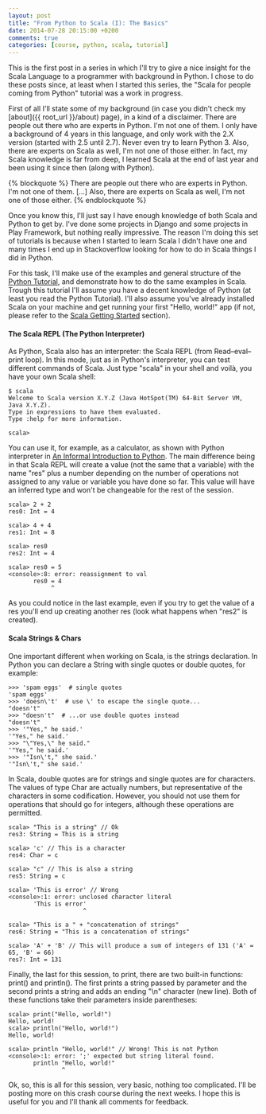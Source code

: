 ```yaml
---
layout: post
title: "From Python to Scala (I): The Basics"
date: 2014-07-28 20:15:00 +0200
comments: true
categories: [course, python, scala, tutorial]
---
```


This is the first post in a series in which I'll try to give a nice insight for
the Scala Language to a programmer with background in Python. I chose to do
these posts since, at least when I started this series, the "Scala for people
coming from Python" tutorial was a work in progress.

First of all I'll state some of my background (in case you didn't check my
[about]({{ root_url }}/about) page), in a kind of a disclaimer. There
are people out there who are experts in Python. I'm not one of them. I only have
a background of 4 years in this language, and only work with the 2.X version
(started with 2.5 until 2.7). Never even try to learn Python 3. Also, there are
experts on Scala as well, I'm not one of those either. In fact, my Scala
knowledge is far from deep, I learned Scala at the end of last year and been
using it since then (along with Python).

{% blockquote %}
There are people out there who are experts in Python. I'm not one of them. [...]
Also, there are experts on Scala as well, I'm not one of those either.
{% endblockquote %}

Once you know this, I'll just say I have enough knowledge of both Scala and
Python to get by. I've done some projects in Django and some projects in Play
Framework, but nothing really impressive. The reason I'm doing this set of
tutorials is because when I started to learn Scala I didn't have one and many
times I end up in Stackoverflow looking for how to do in Scala things I did in
Python.

<!-- more -->

For this task, I'll make use of the examples and general structure of the
[Python Tutorial](https://docs.python.org/2/tutorial/index.html), and
demonstrate how to do the same examples in Scala. Trough this tutorial I'll
assume you have a decent knowledge of Python (at least you read the Python
Tutorial). I'll also assume you've already installed Scala on your machine and
get running your first "Hello, world!" app (if not, please refer to the [Scala Getting Started](http://www.scala-lang.org/documentation/getting-started.html)
section).

#### The Scala REPL (The Python Interpreter)

As Python, Scala also has an interpreter: the Scala REPL (from Read–eval–print
loop). In this mode, just as in Python's interpreter, you can test different
commands of Scala. Just type "scala" in your shell and voilà, you have your own
Scala shell:

    $ scala
    Welcome to Scala version X.Y.Z (Java HotSpot(TM) 64-Bit Server VM, Java X.Y.Z).
    Type in expressions to have them evaluated.
    Type :help for more information.

    scala>

You can use it, for example, as a calculator, as shown with Python interpreter
in [An Informal Introduction to Python](https://docs.python.org/2/tutorial/introduction.html). The main
difference being in that Scala REPL will create a value (not the same that a
variable) with the name "res" plus a number depending on the number of
operations not assigned to any value or variable you have done so far. This
value will have an inferred type and won't be changeable for the rest of the
session.

    scala> 2 + 2
    res0: Int = 4

    scala> 4 + 4
    res1: Int = 8

    scala> res0
    res2: Int = 4

    scala> res0 = 5
    <console>:8: error: reassignment to val
           res0 = 4
                ^

As you could notice in the last example, even if you try to get the value of a
res you'll end up creating another res (look what happens when "res2" is
created).

#### Scala Strings & Chars

One important different when working on Scala, is the strings declaration. In
Python you can declare a String with single quotes or double quotes, for
example:

    >>> 'spam eggs'  # single quotes
    'spam eggs'
    >>> 'doesn\'t'  # use \' to escape the single quote...
    "doesn't"
    >>> "doesn't"  # ...or use double quotes instead
    "doesn't"
    >>> '"Yes," he said.'
    '"Yes," he said.'
    >>> "\"Yes,\" he said."
    '"Yes," he said.'
    >>> '"Isn\'t," she said.'
    '"Isn\'t," she said.'

In Scala, double quotes are for strings and single quotes are for characters.
The values of type Char are actually numbers, but representative of the
characters in some codification. However, you should not use them for operations
that should go for integers, although these operations are permitted.

    scala> "This is a string" // Ok
    res3: String = This is a string

    scala> 'c' // This is a character
    res4: Char = c

    scala> "c" // This is also a string
    res5: String = c

    scala> 'This is error' // Wrong
    <console>:1: error: unclosed character literal
           'This is error'
                         ^

    scala> "This is a " + "concatenation of strings"
    res6: String = "This is a concatenation of strings"

    scala> 'A' + 'B' // This will produce a sum of integers of 131 ('A' = 65, 'B' = 66)
    res7: Int = 131

Finally, the last for this session, to print, there are two built-in functions:
print() and println(). The first prints a string passed by parameter and the
second prints a string and adds an ending "\n" character (new line). Both of
these functions take their parameters inside parentheses:

    scala> print("Hello, world!")
    Hello, world!
    scala> println("Hello, world!")
    Hello, world!

    scala> println "Hello, world!" // Wrong! This is not Python
    <console>:1: error: ';' expected but string literal found.
           println "Hello, world!"
                   ^

Ok, so, this is all for this session, very basic, nothing too complicated. I'll
be posting more on this crash course during the next weeks. I hope this is
useful for you and I'll thank all comments for feedback.
